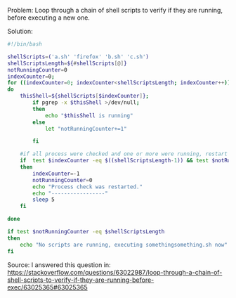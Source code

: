 Problem:
Loop through a chain of shell scripts to verify if they are running, before executing a new one.

Solution:
```bash
#!/bin/bash

shellScripts=('a.sh' 'firefox' 'b.sh' 'c.sh')
shellScriptsLength=${#shellScripts[@]}
notRunningCounter=0
indexCounter=0;
for ((indexCounter=0; indexCounter<shellScriptsLength; indexCounter++))
do
	thisShell=${shellScripts[$indexCounter]};
        if pgrep -x $thisShell >/dev/null;
        then
            echo "$thisShell is running"
        else
            let "notRunningCounter+=1"

        fi

	#if all process were checked and one or more were running, restart to check all in the next iterations
	if  test $indexCounter -eq $((shellScriptsLength-1)) && test $notRunningCounter  -lt $shellScriptsLength
	then
		indexCounter=-1
		notRunningCounter=0
		echo "Process check was restarted."
		echo "-----------------"
		sleep 5		
	fi

done

if test $notRunningCounter -eq $shellScriptsLength
then
    echo "No scripts are running, executing somethingsomething.sh now"
fi
```


Source:
I answered this question in:
<https://stackoverflow.com/questions/63022987/loop-through-a-chain-of-shell-scripts-to-verify-if-they-are-running-before-exec/63025365#63025365>

